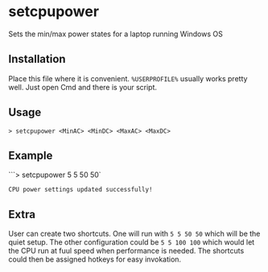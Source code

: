 # setcpupower
Sets the min/max power states for a laptop running Windows OS

## Installation
Place this file where it is convenient. `%USERPROFILE%` usually works pretty well. Just open Cmd and there is your script.

## Usage
`> setcpupower <MinAC> <MinDC> <MaxAC> <MaxDC>`

## Example
```> setcpupower 5 5 50 50`
```
CPU power settings updated successfully!
```

## Extra
User can create two shortcuts. One will run with `5 5 50 50` which will be the quiet setup. The other configuration could be `5 5 100 100` which would let the CPU run at fuul speed when performance is needed. The shortcuts could then be assigned hotkeys for easy invokation.
